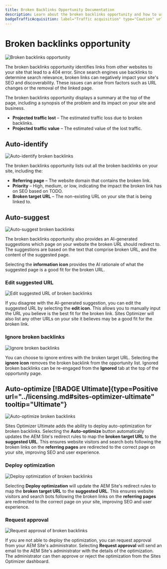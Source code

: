 ```yaml
---
title: Broken Backlinks Opportunity Documentation
description: Learn about the broken backlinks opportunity and how to use it to improve traffic acquisition.
badgeTrafficAcquisition: label="Traffic acquisition" type="Caution" url="../../opportunity-types/traffic-acquisition.md" tooltip="Traffic acquisition"
---
```


# Broken backlinks opportunity

![Broken backlinks opportunity](./assets/broken-backlinks/hero.png)

The broken backlinks opportunity identifies links from other websites to your site that lead to a 404 error. Since search engines use backlinks to determine search relevance, broken links can negatively impact your site's SEO and discoverability. These issues can arise from factors such as URL changes or the removal of the linked page.

The broken backlinks opportunity displays a summary at the top of the page, including a synopsis of the problem and its impact on your site and business.

* **Projected traffic lost** – The estimated traffic loss due to broken backlinks.
* **Projected traffic value** – The estimated value of the lost traffic.

## Auto-identify

![Auto-identify broken backlinks](./assets/broken-backlinks/auto-identify.png) 

The broken backlinks opportunity lists out all the broken backlinks on your site, including the:

* **Referring page** – The website domain that contains the broken link.
* **Priority** – High, medium, or low, indicating the impact the broken link has on SEO based on TODO.
* **Broken target URL** – The non-existing URL on your site that is being linked to.

## Auto-suggest

![Auto-suggest broken backlinks](./assets/broken-backlinks/auto-suggest.png)

The broken backlinks opportunity also provides an AI-generated suggestions which page on your website the broken URL should redirect to. The suggestions are based on the text that comprise broken URL, and the content of the suggested page.

Selecting the **information icon** provides the AI rationale of what the suggested page is a good fit for the broken URL.

### Edit suggested URL

![Edit suggested URL of broken backlinks](./assets/broken-backlinks/edit-target-url.png)

If you disagree with the AI-generated suggestion, you can edit the suggested URL by selecting the **edit icon**. This allows you to manually input the URL you believe is the best fit for the broken link. Sites Optimizer will also list any other URLs on your site it believes may be a good fit for the broken link.  

### Ignore broken backlinks

![Ignore broken backlinks](./assets/broken-backlinks/ignore.png)

You can choose to ignore entires with the broken target URL. Selecting the **ignore icon** removes the broken backlink from the opportunity list. Ignored broken backlinks can be re-engaged from the **Ignored** tab at the top of the opportunity page.

## Auto-optimize [!BADGE Ultimate]{type=Positive url="../licensing.md#sites-optimizer-ultimate" tooltip="Ultimate"}

![Auto-optimize broken backlinks](./assets/broken-backlinks/auto-optimize.png)

Sites Optimizer Ultimate adds the ability to deploy auto-optimization for broken backlinks. Selecting the **Auto-optimize** button automatically updates the AEM Site's redirect rules to map the **broken target URL** to the **suggested URL**. This ensures website visitors and search bots following the broken links on the **referring pages**  are redirected to the correct page on your site, improving SEO and user experience.

### Deploy optimization

![Deploy optimization of broken backlinks](./assets/broken-backlinks/deploy-optimization.png)

Selecting **Deploy optimization** will update the AEM Site's redirect rules to map the **broken target URL** to the **suggested URL**. This ensures website visitors and search bots following the broken links on the **referring pages**  are redirected to the correct page on your site, improving SEO and user experience.

### Request approval

![Request approval of broken backlinks](./assets/broken-backlinks/request-approval.png)

If you are not able to deploy the optimization, you can request approval from your AEM Site's administrator. Selecting **Request approval** will send an email to the AEM Site's administrator with the details of the optimization. The administrator can then approve or reject the optimization from the Sites Optimizer dashboard.
